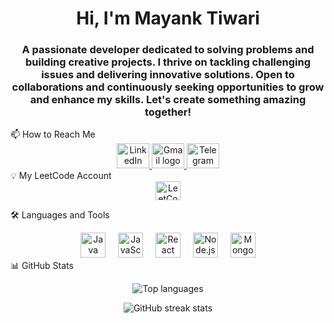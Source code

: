 <h1 align="center">Hi, I'm Mayank Tiwari</h1>
<h3 align="center">A passionate developer dedicated to solving problems and building creative projects. I thrive on tackling challenging issues and delivering innovative solutions. Open to collaborations and continuously seeking opportunities to grow and enhance my skills. Let's create something amazing together!</h3>
📫 How to Reach Me
<div align="center">
  <a href="https://www.linkedin.com/in/mayank-t01" target="_blank">
    <img src="https://raw.githubusercontent.com/maurodesouza/profile-readme-generator/master/src/assets/icons/social/linkedin/default.svg" width="52" height="40" alt="LinkedIn logo" />
  </a>
  <a href="mailto:mayank.tiwari0106@gmail.com" target="_blank">
    <img src="https://raw.githubusercontent.com/maurodesouza/profile-readme-generator/master/src/assets/icons/social/gmail/default.svg" width="52" height="40" alt="Gmail logo" />
  </a>
  <a href="https://t.me/mayankT01" target="_blank">
    <img src="https://raw.githubusercontent.com/maurodesouza/profile-readme-generator/master/src/assets/icons/social/telegram/default.svg" width="52" height="40" alt="Telegram logo" />
  </a>
</div>
💡 My LeetCode Account
<div align="center">
  <a href="https://www.leetcode.com/mayank-tiwari01" target="_blank">
    <img src="https://raw.githubusercontent.com/rahuldkjain/github-profile-readme-generator/master/src/images/icons/Social/leet-code.svg" alt="LeetCode profile" height="30" width="40" />
  </a>
</div>


🛠 Languages and Tools
<div align="center">
  <img src="https://cdn.jsdelivr.net/gh/devicons/devicon/icons/java/java-original.svg" height="40" alt="Java logo" />
  <img width="12" />
  <img src="https://cdn.jsdelivr.net/gh/devicons/devicon/icons/javascript/javascript-original.svg" height="40" alt="JavaScript logo" />
  <img width="12" />
  <img src="https://cdn.jsdelivr.net/gh/devicons/devicon/icons/react/react-original.svg" height="40" alt="React logo" />
  <img width="12" />
  <img src="https://cdn.jsdelivr.net/gh/devicons/devicon/icons/nodejs/nodejs-original.svg" height="40" alt="Node.js logo" />
  <img width="12" />
  <img src="https://cdn.jsdelivr.net/gh/devicons/devicon/icons/mongodb/mongodb-original.svg" height="40" alt="MongoDB logo" />
</div>
📊 GitHub Stats
<p align="center">
  <img src="https://github-readme-stats.vercel.app/api/top-langs?username=mayank-tiwari01&show_icons=true&locale=en&layout=compact" alt="Top languages" />
</p>
<p align="center">
  <img src="https://github-readme-streak-stats.herokuapp.com/?user=mayank-tiwari01" alt="GitHub streak stats" />
</p>
